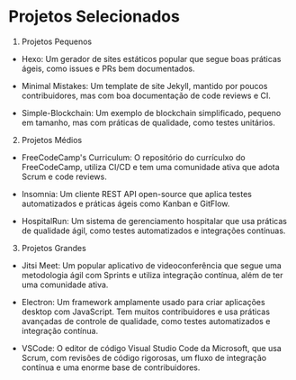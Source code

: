 # Projetos Selecionados

1. Projetos Pequenos 

* Hexo: Um gerador de sites estáticos popular que segue boas práticas ágeis, como issues e PRs bem documentados.

* Minimal Mistakes: Um template de site Jekyll, mantido por poucos contribuidores, mas com boa documentação de code reviews e CI.

* Simple-Blockchain: Um exemplo de blockchain simplificado, pequeno em tamanho, mas com práticas de qualidade, como testes unitários.

2. Projetos Médios 

* FreeCodeCamp's Curriculum: O repositório do currículxo do FreeCodeCamp, utiliza CI/CD e tem uma comunidade ativa que adota Scrum e code reviews.

* Insomnia: Um cliente REST API open-source que aplica testes automatizados e práticas ágeis como Kanban e GitFlow.

* HospitalRun: Um sistema de gerenciamento hospitalar que usa práticas de qualidade ágil, como testes automatizados e integrações contínuas.

3. Projetos Grandes 

* Jitsi Meet: Um popular aplicativo de videoconferência que segue uma metodologia ágil com Sprints e utiliza integração contínua, além de ter uma comunidade ativa.

* Electron: Um framework amplamente usado para criar aplicações desktop com JavaScript. Tem muitos contribuidores e usa práticas avançadas de controle de qualidade, como testes automatizados e integração contínua.

* VSCode: O editor de código Visual Studio Code da Microsoft, que usa Scrum, com revisões de código rigorosas, um fluxo de integração contínua e uma enorme base de contribuidores.